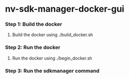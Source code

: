 # nv-sdk-manager-docker-gui

### Step 1: Build the docker
1. Build the docker using ./build_docker.sh

### Step 2: Run the docker
1. Run the docker using ./begin_docker.sh

### Step 3: Run the sdkmanager command